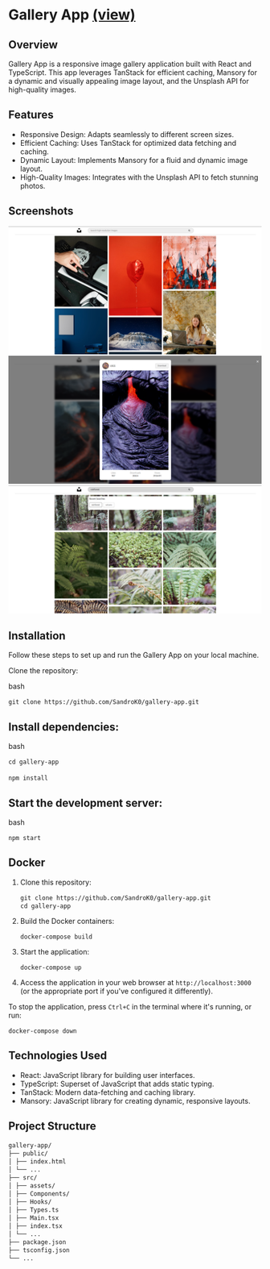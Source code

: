 # Gallery App [(view)](http://34.159.113.203/)

## Overview

Gallery App is a responsive image gallery application built with React and TypeScript. This app leverages TanStack for efficient caching, Mansory for a dynamic and visually appealing image layout, and the Unsplash API for high-quality images.

## Features

- Responsive Design: Adapts seamlessly to different screen sizes.
- Efficient Caching: Uses TanStack for optimized data fetching and caching.
- Dynamic Layout: Implements Mansory for a fluid and dynamic image layout.
- High-Quality Images: Integrates with the Unsplash API to fetch stunning photos.

## Screenshots

![Screenshot 1](./screenshots/screenshot1.png)
![Screenshot 2](./screenshots/screenshot2.png)
![Screenshot 3](./screenshots/screenshot3.png)

## Installation

Follow these steps to set up and run the Gallery App on your local machine.

Clone the repository:

bash

    git clone https://github.com/SandroK0/gallery-app.git

## Install dependencies:

bash

    cd gallery-app

    npm install

## Start the development server:

bash

    npm start

## Docker

1. Clone this repository:

   ```
   git clone https://github.com/SandroK0/gallery-app.git
   cd gallery-app
   ```

2. Build the Docker containers:

   ```
   docker-compose build
   ```

3. Start the application:

   ```
   docker-compose up
   ```

4. Access the application in your web browser at `http://localhost:3000` (or the appropriate port if you've configured it differently).

To stop the application, press `Ctrl+C` in the terminal where it's running, or run:

```
docker-compose down
```



## Technologies Used

- React: JavaScript library for building user interfaces.
- TypeScript: Superset of JavaScript that adds static typing.
- TanStack: Modern data-fetching and caching library.
- Mansory: JavaScript library for creating dynamic, responsive layouts.

## Project Structure

```
gallery-app/
├── public/
│ ├── index.html
│ └── ...
├── src/
│ ├── assets/
│ ├── Components/
│ ├── Hooks/
│ ├── Types.ts
│ ├── Main.tsx
│ ├── index.tsx
│ └── ...
├── package.json
├── tsconfig.json
└── ...
```

